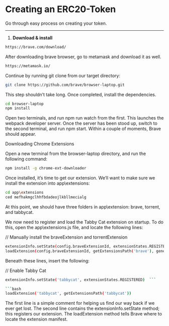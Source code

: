 # Creating an ERC20-Token
Go through easy process on creating your token.

---

1. **Download & install**
```bash
https://brave.com/download/
```
After downloading brave browser, go to metamask and download it as well.

```bash
https://metamask.io/
```

Continue by running git clone from our target directory:

```bash
git clone https://github.com/brave/browser-laptop.git  
```

This step shouldn’t take long. Once completed, install the dependencies.

```bash
cd browser-laptop  
npm install  
```

Open two terminals, and run npm run watch from the first. This launches the webpack developer server. Once the server has been stood up, switch to the second terminal, and run npm start. Within a couple of moments, Brave should appear.

Downloading Chrome Extensions

Open a new terminal from the browser-laptop directory, and run the following command:

```bash
npm install -g chrome-ext-downloader 
```

Once installed, it’s time to get our extension. We’ll want to make sure we install the extension into app\extensions\:

```bash
cd app\extensions  
ced mefhakmgclhhfbdadeojlkbllmecialg  
```

At this point, we should have three folders in app\extension\: brave, torrent, and tabbycat.

We now need to register and load the Tabby Cat extension on startup. To do this, open the app\extensions.js file, and locate the following lines:

// Manually install the braveExtension and torrentExtension

```bash
extensionInfo.setState(config.braveExtensionId, extensionStates.REGISTERED)  
loadExtension(config.braveExtensionId, getExtensionsPath('brave'), generateBraveManifest(), 'component')  
```

Beneath these lines, insert the following:

// Enable Tabby Cat

```bash
extensionInfo.setState('tabbycat', extensionStates.REGISTERED)  ```

```bash
loadExtension('tabbycat', getExtensionsPath('tabbycat'))  
```

The first line is a simple comment for helping us find our way back if we ever get lost. The second line contains the extensionInfo.setState method; this registers our extension. The loadExtension method tells Brave where to locate the extension manifest.